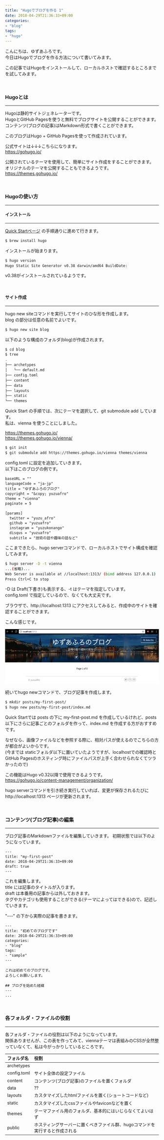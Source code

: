 ```yaml
---
title: "Hugoでブログを作る 1"
date: 2018-04-29T21:36:33+09:00
categories:
- "blog"
tags:
- "hugo"
---
```


こんにちは、ゆずあふろです。  
今日はHugoでブログを作る方法について書いてみます。

この記事ではHugoをインストールして、ローカルホストで確認するところまでを試してみます。

</br>

<!--more-->

### Hugoとは
---

Hugoは静的サイトジェネレーターです。  
HugoとGitHub Pagesを使うと無料でブログサイトを公開することができます。  
コンテンツ(ブログの記事)はMarkdown形式で書くことができます。

このブログはHugo + GitHub Pagesを使って作成されています。

公式サイトは↓↓↓こちらになります。  
https://gohugo.io/

公開されているテーマを使用して、簡単にサイト作成をすることができます。  
オリジナルのテーマを公開することもできるようです。  
https://themes.gohugo.io/

</br>

### Hugoの使い方
---

#### インストール
---
[Quick Startページ](https://gohugo.io/getting-started/quick-start/) の手順通りに進めて行きます。

```bash
$ brew install hugo
```

インストールが始まります。

```bash
$ hugo version
Hugo Static Site Generator v0.38 darwin/amd64 BuildDate: 
```

v0.38がインストールされているようです。

</br>

#### サイト作成
---

hugo new siteコマンドを実行してサイトのひな形を作成します。  
blog の部分は任意の名前でよいです。

```bash
$ hugo new site blog
```

以下のような構成のフォルダ(blog)が作成されます。

```bash
$ cd blog
$ tree
.
├── archetypes
│   └── default.md
├── config.toml
├── content
├── data
├── layouts
├── static
└── themes
```

Quick Start の手順では、次にテーマを選択して、git submodule add しています。  
私は、vienna を使うことにしました。

https://themes.gohugo.io/  
https://themes.gohugo.io/vienna/  

```bash
$ git init
$ git submodule add https://themes.gohugo.io/vienna themes/vienna
```

config.toml に設定を追加していきます。  
以下はこのブログの例です。

```
baseURL = ""
languageCode = "ja-jp"
title = "ゆずあふろのブログ" 
copyright = "&copy; yuzuafro"
theme = "vienna"
paginate = 5 

[params]
  twitter = "yuzu_afro"
  github = "yuzuafro"
  instagram = "yuzukonango"
  disqus = "yuzuafro"
  subtitle = "技術の話や趣味の話など" 
```

ここまできたら、hugo serverコマンドで、ローカルホストでサイト構成を確認してみます。

```bash
$ hugo server -D -t vienna
...(省略)...
Web Server is available at //localhost:1313/ (bind address 127.0.0.1)
Press Ctrl+C to stop
```

-D は Draft(下書き)も表示する、-t はテーマを指定しています。  
config.toml で指定しているので、なくても大丈夫です。

ブラウザで、http://localhost:1313 にアクセスしてみると、作成中のサイトを確認することができます。

こんな感じです。

<img src="./site_image_001.png">

続いてhugo newコマンドで、ブログ記事を作成します。

```bash
$ mkdir posts/my-first-post/
$ hugo new posts/my-first-post/index.md
```

Quick Startでは posts の下に my-first-post.md を作成しているけれど、posts以下にさらに記事ごとのフォルダを作って、index.md を作成する方がおすすめです。  

なぜなら、画像ファイルなどを参照する際に、相対パスが使えるのでこちらの方が都合がよいからです。  
(今までは staticフォルダ以下に置いていたようですが、localhostでの確認時とGitHub Pagesのホスティング時にファイルパスが上手く合わせられなくてツラかったので)  


この機能はHugo v0.32以降で使用できるようです。  
https://gohugo.io/content-management/organization/

hugo serverコマンドを引き続き実行していれば、変更が保存されるたびに http://localhost:1313 ページが更新されます。


</br>

### コンテンツ(ブログ記事)の編集
---

ブログ記事のMarkdownファイルを編集していきます。
初期状態では以下のようになっています。

```
---
title: "my-first-post"
date: 2018-04-29T21:36:33+09:00
draft: true
---
```

これを編集します。  
title には記事のタイトルが入ります。  
draft は本番用の記事からは外しておきます。  
タグやカテゴリも使用することができる(テーマによってはできる)ので、記述していきます。

"---" の下から実際の記事を書きます。

```
---
title: "初めてのブログです"
date: 2018-04-29T21:36:33+09:00
categories:
- "blog"
tags:
- "sample"
---

これは初めてのブログです。  
よろしくお願いします。

## ブログを始めた経緯
---
...
```



</br>

### 各フォルダ・ファイルの役割
---

各フォルダ・ファイルの役割は以下のようになっています。  
関係ありませんが、この表を作ってみて、viennaテーマは表組みのCSSが全然整っていなくて、私は今がっかりしているところです。


| フォルダ名 | 役割 |
|:--|:--|
| archetypes | |
| config.toml | サイト全体の設定ファイル |
| content | コンテンツ(ブログ記事)のファイルを置くフォルダ |
| data | ?? |
| layouts | カスタマイズしたhtmlファイルを置く(ショートコードなど) |
| static | カスタマイズしたcssファイルやfaviconなどを置く |
| themes | テーマファイル用のフォルダ、基本的にはいじらなくてよいはず |
| public | ホスティングサーバーに置くべきファイル群、hugoコマンドを実行すると作成される |


</br>


